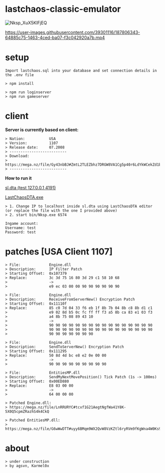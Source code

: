 # lastchaos-classic-emulator
![Nksp_XuX5KlFjEQ](https://user-images.githubusercontent.com/39301116/224224116-f1b8efe9-82a4-4859-a0e5-76748a43fd5a.png)

https://user-images.githubusercontent.com/39301116/187806343-64885c75-1463-4ced-ba07-f3c042920a7b.mp4


# setup
```
Import lastchaos.sql into your database and set connection details in the .env file

> npm install

> npm run loginserver
> npm run gameserver
```

# client

**Server is currently based on client:**
```
> Nation:           USA
> Version:          1107
> Release date:     07.2008
> --------------------------
> Download:
> https://mega.nz/file/Gy43nbBJ#ZmtL2TLEZbhz7DRGW8VA1Cg5p40r6LdYkWCekZd1bN0
> --------------------------
```

**How to run it**

[sl.dta (test 127.0.0.1 4191)](https://github.com/5z3f/lastchaos-classic-emulator/files/10030763/sl.zip)

[LastChaosDTA.exe](https://github.com/5z3f/lastchaos-classic-emulator/files/10042812/LastChaosDTA.zip)

```
> 1. Change IP to localhost inside sl.dta using LastChaosDTA editor (or replace the file with the one I provided above)
> 2. start bin/Nksp.exe 6574
```

```
Ingame account:
Username: test
Password: test
```

# patches [USA Client 1107]
```
> File:             Engine.dll
> Description:      IP Filter Patch
> Starting Offset:  0x107379
> Replace:          3c 3d 75 16 80 3d 29 c1 58 10 68
>                   ->
>                   e9 ec 03 00 00 90 90 90 90 90 90
```

```
> File:             Engine.dll
> Description:      ReceiveFromServerNew() Encryption Patch
> Starting Offset:  0x11110f
> Replace:          85 c0 7d 04 33 f6 eb 1f 8b 7b 04 8b c8 8b d1 c1
>                   e9 02 8d b5 0c fc ff ff f3 a5 8b ca 83 e1 03 f3
>                   a4 8b 75 08 89 43 10
>                   ->
>                   90 90 90 90 90 90 90 90 90 90 90 90 90 90 90 90
>                   90 90 90 90 90 90 90 90 90 90 90 90 90 90 90 90
>                   90 90 90 90 90 90 90
```

```
> File:             Engine.dll
> Description:      SendToServerNew() Encryption Patch
> Starting Offset:  0x111295
> Replace:          50 8d 4d bc e8 e2 0e 00 00
>                   ->
>                   90 90 90 90 90 90 90 90 90
```

```
> File:             EntitiesMP.dll
> Description:      SendMyNextMovePosition() Tick Patch (1s -> 100ms)
> Starting Offset:  0x00ED880
> Replace:          E8 03 00 00
>                   ->
>                   64 00 00 00
```

```
> Patched Engine.dll:
> https://mega.nz/file/LnRRURYC#tcxf1G21AegtNgfWa41Y8K-5X0Q5cpmZRazhS4k4CkQ
```

```
> Patched EntitiesMP.dll:
> https://mega.nz/file/G6wWwDTT#uyy6BMqm9WX2QvW8VzKZtl6ryRVm9fKgWna4W0Ks9zk
```

# about
```
> under construction
> by agsvn, Karmel0x
```
